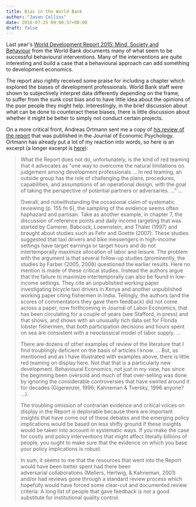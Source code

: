 ```yaml
---
title: Bias in the World Bank
author: "Jason Collins"
date: 2016-07-25 09:00:57+00:00
draft: false
---
```


Last year's [World Development Report 2015: Mind, Society and Behaviour](http://elibrary.worldbank.org/doi/book/10.1596/978-1-4648-0342-0) from the World Bank documents many of what seem to be successful behavioural interventions. Many of the interventions are quite interesting and build a case that a behavioural approach can add something to development economics.

The report also rightly received some praise for including a chapter which explored the biases of development professionals. World Bank staff were shown to subjectively interpret data differently depending on the frame, to suffer from the sunk cost bias and to have little idea about the opinions of the poor people they might help. Interestingly, in the brief discussion about what can be done to counteract these biases, there is little discussion about whether it might be better to simply not conduct certain projects.

On a more critical front, Andreas Ortmann sent me a copy of [his review of the report](http://www.sciencedirect.com/science/article/pii/S0167487015000446) that was published in the Journal of Economic Psychology. Ortmann has already put a lot of my reaction into words, so here is an excerpt (a longer excerpt is [here](http://economics.com.au/2015/04/13/many-cooks-spoil-the-broth-and-thats-just-for-starters-on-the-wdr-2015/)):

>What the Report does not do, unfortunately, is the kind of red teaming that it advocates as "one way to overcome the natural limitations on judgement among development professionals ... In red teaming, an outside group has the role of challenging the plans, procedures, capabilities, and assumptions of an operational design, with the goal of taking the perspective of potential partners or adversaries. ..." ...
>
>Overall, and notwithstanding the occasional claim of systematic reviewing (p. 155 fn 6), the sampling of the evidence seems often haphazard and partisan. Take as another example, in chapter 7, the discussion of reference points and daily income targeting that was started by Camerer, Babcock, Loewnstein, and Thaler (1997) and brought about studies such as Fehr and Goette (2007). These studies suggested that taxi drivers and bike messengers in high-income settings have target earnings or target hours and do not intertemporally maximize allocation of labor and leisure. The problem with the argument is that several follow-up studies (prominently, the studies by Farber (2005, 2008) questioned the earlier results. Here no mention is made of these critical studies. Instead the authors argue that the failure to maximize intertemporally can also be found in low-income settings. They cite an unpublished working paper investigating bicycle taxi drivers in Kenya and another unpublished working paper citing fishermen in India. Tellingly, the authors (and the scores of commentators they gave them feedback) did not come across a paper, now forthcoming in Journal of Labor Economics, that has been circulating for a couple of years (see Stafford, in press) and that shows, and shows with an unusually rich data set for Florida lobster fishermen, that both participation decisions and hours spent on sea are consistent with a neoclassical model of labor supply. ...
>
>There are dozens of other examples of review of the literature that I find troublingly deficient on the basis of articles I know. ... But, as mentioned and as I have illustrated with examples above, there is little red teaming on display here. Not that that is a particularly new development. Behavioural Economics, not just in my view, has since the beginning been oversold and much of that over-selling was done by ignoring the considerable controversies that have swirled around it for decades (Gigerenzer, 1996; Kahneman & Tversky, 1996 anyone? ...).
>
>The troubling omission of contrarian evidence and critical voices on display in the Report is deplorable because there are important insights that have come out of these debates and the emerging policy implications would be based on less shifty ground if these insights would be taken into account in systematic ways. If you make the case for costly and policy interventions that might affect literally billions of people, you ought to make sure that the evidence on which you base your policy implications is robust.
>
>In sum, it seems to me that the resources that went into the Report would have been better spent had there been adversarial collaborations (Mellers, Hertwig, & Kahneman, 2001) and/or had reviews gone through a standard review process which hopefully would have forced some clear-cut and documented review criteria. A long list of people that gave feedback is not a good substitute for institutional quality control.</blockquote>
